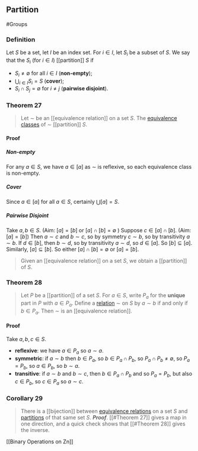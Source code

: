 ## Partition
#Groups 
### Definition
Let $S$ be a set, let $I$ be an index set. For $i \in I$, let $S_{i}$ be a subset of $S$. We say that the $S_{i}$ (for $\left.i \in I\right)$ [[partition]] $S$ if
- $S_{i} \neq \emptyset$ for all $i \in I$ (**non-empty**);
- $\bigcup_{i \in I} S_{i}=S$ (**cover**);
- $S_{i} \cap S_{j}=\emptyset$ for $i \neq j$ (**pairwise disjoint**).

### Theorem 27
>Let $\sim$ be an [[equivalence relation]] on a set $S$. The [equivalence classes](Equivalence%20Class) of $\sim$ [[partition]] $S$.
#### Proof
##### Non-empty
For any $a \in S$, we have $a \in[a]$ as $\sim$ is reflexive, so each equivalence class is non-empty.
##### Cover
Since $a \in[a]$ for all $a \in S$, certainly $\bigcup[a]=S$.
##### Pairwise Disjoint
Take $a, b \in S .$  (Aim: $[a]=[b]$ or $[a] \cap[b]=\emptyset$ )
Suppose $c \in[a] \cap[b] .$ (Aim: $[a]=[b]$)
Then $a \sim c$ and $b \sim c$, so by symmetry $c \sim b$, so by transitivity $a \sim b$. If $d \in[b]$, then $b \sim d$, so by transitivity $a \sim d$, so $d \in[a] .$ 
So $[b] \subseteq[a]$. Similarly, $[a] \subseteq[b]$.
So either $[a] \cap[b]=\emptyset$ or $[a]=[b]$.

> Given an [[equivalence relation]] on a set $S$, we obtain a [[partition]] of $S$.

### Theorem 28
>Let $P$ be a [[partition]] of a set $S$. For $a \in S$, write $P_{a}$ for the **unique** part in $P$ with $a \in P_{a}$. Define a [relation](Equivalence%20Relation) $\sim$ on $S$ by $a \sim b$ if and only if $b \in P_{a} .$ Then $\sim$ is an [[equivalence relation]].
#### Proof
Take $a, b, c \in S$.
- **reflexive**: we have $a \in P_{a}$ so $a \sim a$.
- **symmetric**: if $a \sim b$ then $b \in P_{a}$, so $b \in P_{a} \cap P_{b}$, so $P_{a} \cap P_{b} \neq \emptyset$, so $P_{a}=P_{b}$, so $a \in P_{b}$, so $b \sim a$.
- **transitive**: if $a \sim b$ and $b \sim c$, then $b \in P_{a} \cap P_{b}$ and so $P_{a}=P_{b}$, but also $c \in P_{b}$, so $c \in P_{a}$ so $a \sim c$.

### Corollary 29
>There is a [[bijection]] between [equivalence relations](Equivalence%20Relation) on a set $S$ and [partitions](Partition) of that same set $S$.
***Proof***. [[#Theorem 27]] gives a map in one direction, and a quick check shows that [[#Theorem 28]] gives the inverse.

[[Binary Operations on Zn]]